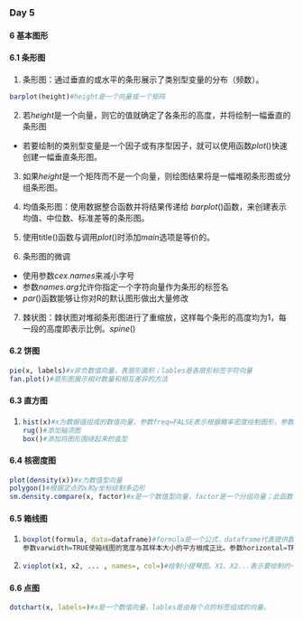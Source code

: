 ### Day 5

#### 6 基本图形

#### 6.1 条形图

1. 条形图：通过垂直的或水平的条形展示了类别型变量的分布（频数）。

``` R
barplot(height)#height是一个向量或一个矩阵
```

2. 若*height*是一个向量，则它的值就确定了各条形的高度，并将绘制一幅垂直的条形图

* 若要绘制的类别型变量是一个因子或有序型因子，就可以使用函数*plot*()快速创建一幅垂直条形图。

3. 如果*height*是一个矩阵而不是一个向量，则绘图结果将是一幅堆砌条形图或分组条形图。
4. 均值条形图：使用数据整合函数并将结果传递给 *barplot*()函数，来创建表示均值、中位数、标准差等的条形图。

5. 使用title()函数与调用*plot*()时添加*main*选项是等价的。
6. 条形图的微调

* 使用参数*cex.names*来减小字号
* 参数*names.arg*允许你指定一个字符向量作为条形的标签名
* *par*()函数能够让你对R的默认图形做出大量修改

7. 棘状图：棘状图对堆砌条形图进行了重缩放，这样每个条形的高度均为1，每一段的高度即表示比例。*spine*()

#### 6.2 饼图

``` R
pie(x, labels)#x非负数值向量，表扇形面积；lables是各扇形标签字符向量
fan.plot()#扇形图展示相对数量和相互差异的方法
```

#### 6.3 直方图

1. ``` R
   hist(x)#x为数据值组成的数值向量，参数freq=FALSE表示根据概率密度绘制图形，参数breaks用于控制组的数量。
   rug()#添加轴须图
   box()#添加将图形围绕起来的盒型
   ```

#### 6.4 核密度图

``` R
plot(density(x))#x为数值型向量
polygon()#根据定点的x和y坐标绘制多边形
sm.density.compare(x, factor)#x是一个数值型向量，factor是一个分组向量；此函数可向图形叠加两组或更多的核密度图
```

#### 6.5 箱线图

1. ``` R
   boxplot(formula, data=dataframe)#formula是一个公式，dataframe代表提供数据的数据框。箱线图可以展示单个或分组变量。
   参数varwidth=TRUE使箱线图的宽度与其样本大小的平方根成正比。参数horizontal=TRUE翻转坐标轴方向
   ```

2. ``` R
   vioplot(x1, x2, ... , names=, col=)#绘制小提琴图。X1、X2...表示要绘制的一个或多个数值向量，参数names是小提琴图中标签的字符向量，而col是一个为每幅小提琴图指定颜色的向量。
   ```

#### 6.6 点图

``` R
dotchart(x, labels=)#x是一个数值向量，lables是由每个点的标签组成的向量。
```



